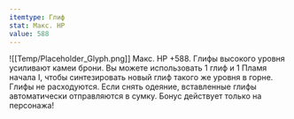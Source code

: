 ```yaml
---
itemtype: Глиф
stat: Макс. HP 
value: 588
---
```

![[Temp/Placeholder_Glyph.png]]
Макс. HP +588. Глифы высокого уровня усиливают камеи брони. Вы можете использовать 1 глиф и 1 Пламя начала I, чтобы синтезировать новый глиф такого же уровня в горне. Глифы не расходуются. Если снять одеяние, вставленные глифы автоматически отправляются в сумку. Бонус действует только на персонажа!
